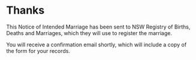 <h1>Thanks</h1>

<p>

This Notice of Intended Marriage has been sent to NSW Registry of Births, Deaths and Marriages, which they will use to register the marriage.

You will receive a confirmation email shortly, which will include a copy of the form for your records.<p>

